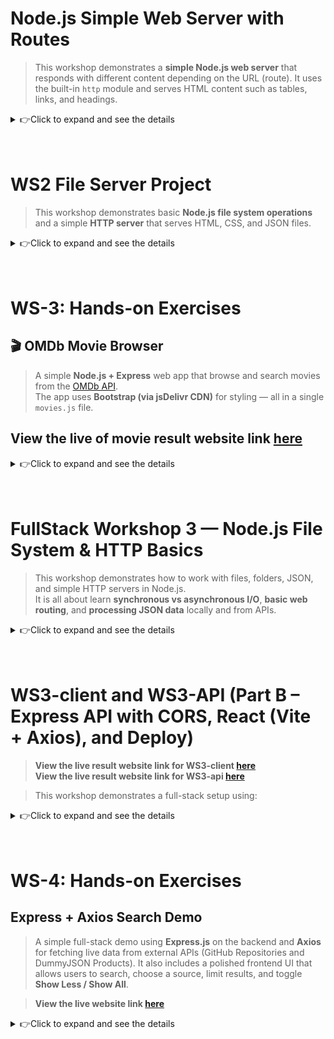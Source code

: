 # Node.js Simple Web Server with Routes

> This workshop demonstrates a **simple Node.js web server** that responds with different content depending on the URL (route). It uses the built-in `http` module and serves HTML content such as tables, links, and headings.
<details>
<summary>👉Click to expand and see the details</summary>

---

## 📁 Project Structure

```
Root/
│
├──  WS0/
│    ├── helloworld.js      # Simple Node.js script for console output "Hello World"
│    ├── helloroutes.js     # Node.js server with multiple routes (homepage, about, contact, helloworld)
│    └── server.js          # Node.js server with single route 
└── README.md        # Project documentation
```

---

## 🚀 Getting Started

1. **Clone the repository** or download the folder.

```bash
git clone https://github.com/YOUR_USERNAME/R0314-MEAN.git
cd WS0
```

2. **Run the server** using Node.js:

```bash
node helloroutes.js
    or 
node hellworld.js
    or 
node server.js
```

3. **Open a browser** and visit the following URLs:

* [http://localhost:8081/helloworld](http://localhost:8081/helloworld)
  Shows **Hello world in HTML**

* [http://localhost:8081/homepage](http://localhost:8081/homepage)
  Displays the **Homepage** with links to other routes

* [http://localhost:8081/about](http://localhost:8081/about)
  Shows an **HTML table** with sample names and addresses

* [http://localhost:8081/contact](http://localhost:8081/contact)
  Displays **Contact information** with links

* Any other URL → **404 - Page Not Found**

---

## 💡 Features

* Serves **different HTML content** based on URL routes.
* Includes a **table** and **links** for navigation.
* Handles **404 errors** for unknown routes.
* Simple **Node.js HTTP server** with no external dependencies.

---

## 📝 Example Routes in server.js

```javascript
if (url === '/homepage') { ... }         // Homepage
else if (url === '/helloworld') { ... }  // Hello World
else if (url === '/about') { ... }       // About page with table
else if (url === '/contact') { ... }     // Contact page
else { ... }                             // 404 page
```

---

## ⚡ How it Works

1. The server listens on **port 8081**.
2. Based on `request.url`, the server sends HTML content with `response.end()`.
3. Unknown routes return a **404 response**.

---

## 🛠 Requirements

* Node.js (v12+ recommended)

---

## 📌 Notes

* All routes are currently hardcoded in `helloroutes.js and server.js`.
* HTML is embedded directly in `response.end()` using template literals.

---
</details>

<br>
<br>

# WS2 File Server Project

> This workshop demonstrates basic **Node.js file system operations** and a simple **HTTP server** that serves HTML, CSS, and JSON files. 
<details>
<summary>👉Click to expand and see the details</summary>

## File Structure

```
WS2-FileServer/
├── css/
│   └── style.css
├── html/
│   ├── about.html
│   └── index.html
├── json/
│   └── users.json
├── example.txt
├── fileManager.js
├── programA.js   # Asynchronous file reading
├── programB.js   # Synchronous file reading
├── server.js     # HTTP server
└── README.md
```
## Features

### 1. File Operations (`fileManager.js`)
- **Write** to a log file (`fs.writeFile`).
- **Append** new entries (`fs.appendFile`).
- **Read** log file (`fs.readFile`).
- **Delete** log file (`fs.unlink`).

### 2. Asynchronous vs Synchronous I/O
- `programA.js` → Uses **async I/O** (non-blocking, server can do other tasks).
- `programB.js` → Uses **sync I/O** (blocking, waits until file read finishes).

### 3. HTTP Server (`server.js`)
- Serves:
  - `/` → `html/index.html`
  - `/about` → `html/about.html`
  - `/api/users` → `json/users.json`
  - `/css/style.css` → CSS styles
- Handles **404 Not Found** errors.

### 4. Frontend Files
- `index.html` → Home page (blue background).
- `about.html` → About page (light pink background).
- `style.css` → Shared stylesheet with **page-specific backgrounds**.

```css
body {
  font-family: sans-serif;
}

body.home {
  background-color: #f0f8ff; /* light blue */
}

body.about {
  background-color: #fff0f5; /* light pink */
}
```

---

## ▶️ Running the task

1. Run the HTTP server:
   ```bash
   node server.js
   ```
2. Open in browser:
   - [http://localhost:8081/](http://localhost:8081/) → Home
   - [http://localhost:8081/about](http://localhost:8081/about) → About
   - [http://localhost:8081/api/users](http://localhost:8081/api/users) → JSON API

---

## 📝 Example Users JSON (`json/users.json`)

```json
[
  { "id": 1, "name": "Flynn Coleman", "company": "KIDGREASE" },
  { "id": 2, "name": "Kenya Ashley", "company": "VIASIA" },
  { "id": 3, "name": "Cross Hooper", "company": "ISOPOP" }
]
```

---

## Learning Outcomes

- Understand file system operations in Node.js.
- Compare **asynchronous** vs **synchronous** file access.
- Build a minimal HTTP server.
- Serve **static files** (HTML, CSS, JSON).
- Use CSS classes for **page-specific styling**.

---

This project is from **Workshop 2** — building a basic file server with Node.js.

</details>

<br>
<br>

# WS-3: Hands-on Exercises
## 🎬 OMDb Movie Browser

> A simple **Node.js + Express** web app that browse and search movies from the [OMDb API](https://www.omdbapi.com/).  
The app uses **Bootstrap (via jsDelivr CDN)** for styling — all in a single `movies.js` file.  

## **View the live of movie result website link [here](https://ws-fullstack.onrender.com/)**

<details>
<summary>👉Click to expand and see the details</summary>

---

## Features
- Fetches movie data from [OMDb](https://www.omdbapi.com/)  
- Displays results in a clean Bootstrap-styled table  
- Includes a search box to look up any movie title  
- Default view shows *Star Wars* movies  
- All logic (server + HTML rendering) is in **one file** (`movies.js`)  

---

## Requirements
- **Node.js** (v14 or higher recommended)
- **NPM**

---

## Installation

1. **Clone or download this repository**
   ```bash
   git clone https://github.com/FemiAdesola/WS-FullStack.git
   cd WS-FullStack/WS3
   ```

2. **Install dependencies**
   ```bash
   npm install express axios
   ```

3. **Get a free OMDb API key**
   - Visit [https://www.omdbapi.com/apikey.aspx](https://www.omdbapi.com/apikey.aspx)
   - Choose the **Free** plan  
   - Enter your email and confirm  
   - Copy your **API key**

4. **Open `sermoviesver.js`** and replace:
   ```js
   const API_KEY = "xxxxxxxxx";
   ```
   with your own API key.

---

## Run the Server
```bash
node movies.js
```

Then open your browser and go to:  
👉 **[http://localhost:4000](http://localhost:4000)**

---

## Usage
- The page will load movies for **“Star Wars”** by default.

![FrontPage](/WS3/img/FrontPage.png)

- To search for something else:
  1. Type a title like **Batman** in the search bar.  
  2. Press **Enter** or click **Search**.  
  3. The page will reload with new results.

![Batmane](/WS3/img/Batman.png)

---

## How It Works
- Express serves `/` route.  
- Server requests movie data from OMDb using Axios.  
- The HTML page (with Bootstrap) is dynamically generated and sent to the browser.  
- Users can search via query parameter `?s=movie_name`.

---

## Built With
- [Express](https://expressjs.com/) – Web framework for Node.js  
- [Axios](https://axios-http.com/) – For HTTP requests  
- [Bootstrap 5](https://getbootstrap.com/) via [jsDelivr CDN](https://www.jsdelivr.com/)

---
</details>

<br>
<br>

# FullStack Workshop 3 — Node.js File System & HTTP Basics

> This workshop demonstrates how to work with files, folders, JSON, and simple HTTP servers in Node.js.  
It is all about learn **synchronous vs asynchronous I/O**, **basic web routing**, and **processing JSON data** locally and from APIs.  

<details>
<summary>👉Click to expand and see the details</summary>

+ Each example helps illustrate how Node.js handles file operations,
asynchronous behavior, and lightweight web serving.

## Run Scripts
+  Use Node.js to run each file:
```bash
  node a1-read-sync.js
  node a1-read-async.js
  node a2-two-files-ordered.mjs
  node a3-combine-prepend-append.mjs
  node a4-folder-file.js
  node b1-routes.js
  node c1-json-process.js
  node d2-axios.js
```
## Summary
- It shows practice on :
  * Reading and writing files with both sync and async methods
  * Creating and modifying directories and files dynamically
  * Building small HTTP servers and routes
  * Working with local and remote JSON data

</details>

<br>
<br>

# WS3-client and WS3-API (Part B – Express API with CORS, React (Vite + Axios), and Deploy)

>  **View the live result website link for WS3-client [here](https://ws3-client.onrender.com)** \
> **View the live result website link for WS3-api [here](https://ws3-api.onrender.com)** 

> This workshop demonstrates a full-stack setup using:  

<details>
<summary>👉Click to expand and see the details</summary>



- **Express** — Fast backend for APIs  
- **CORS** — Allows browser clients to call the API  
- **React + Vite** — Front-end client using Axios for HTTP requests  
- **Render** — Easy hosting for both API and client  

---

## Workshop Overview

There are two parts:

1. **Backend (API)** – Node.js + Express server with CORS enabled.  
2. **Frontend (Client)** – React app created with Vite that fetches and posts data using Axios.  

![ws3-client](/img/ws3-client.png)

---

## Build the Express API

### Setup Steps
- Create a project folder and initialize npm.  
- Install required packages: `express` and `cors`.  
- Create a server file and define API routes.  
- Add a start script in `package.json` to run the server.  

### Testing the API
Once the API is running, open your browser and test the following endpoints:

- [https://ws3-api.onrender.com/api/hello](https://ws3-api.onrender.com/api/hello) → Should return a simple message. 

![ws3-api](/img/ws3-api.png) 
- [https://ws3-api.onrender.com/api/todos](https://ws3-api.onrender.com/api/todos) → Should return an array of todos.  

---

## Create the React Client (Vite + Axios)

### Setup Steps
- Use Vite to scaffold a new React app.  
- Install `axios` for API requests.  
- Create an `.env` file to store your API base URL (e.g., `VITE_API_URL=https://ws3-api.onrender.com`).  
- Replace the default App component with one that fetches and posts todos using Axios.  

---

## Run the Project

### Start the API
In the `ws3-api` folder:
```bash
  npm start
```

### Start the Client
In the `ws3-client` folder:
```bash
  npm run dev
```
Then open the URL printed by Vite (usually `http://localhost:5173`).

It is important that both the **API** and **client** are running simultaneously.  

---

## Usage

1. Open your browser at `http://localhost:5173`.  
2. The app will fetch data from the Express API.  
3. A greeting message from the backend and a list of todos wil show up.  
4. Add a new todo using the input field and click **Add** — it will update automatically.  
5. Keep both the API (`http://localhost:4000`) and client running for full functionality.  

---

## Deploy on Render (Optional)

1. Push both folders (`ws3-api` and `ws3-client`) to GitHub.  
2. Create a **Web Service** on [Render.com](https://render.com/) for the API.  
   - Build command: `npm install`  
   - Start command: `npm start`
3. Create another Render project for the React client.  
   - Build command: `npm install && npm run build`  
   - Publish directory: `dist`
4. Update the `.env` in your client with your deployed API URL.  

---

## Summary

| Part | Tech | Description |
|------|------|--------------|
| Backend | Express + CORS | Simple JSON API for todos |
| Frontend | React (Vite) + Axios | Fetch and add todos via API |
| Deployment | Render | Host both projects online |

---

</details>

<br>
<br>

# WS-4: Hands-on Exercises
##  Express + Axios Search Demo

> A simple full-stack demo using **Express.js** on the backend and **Axios** for fetching live data from external APIs (GitHub Repositories and DummyJSON Products). It also includes a polished frontend UI that allows users to search, choose a source, limit results, and toggle **Show Less / Show All**.  

> **View the live website link [here](https://femi-axios-search.onrender.com/)**

<details>
<summary>👉Click to expand and see the details</summary>

## Front page
| DummyJSON Products| GitHub Repositories|
|-------------|--------------|
| ![DummyJSON Products](/img/DummyJson.png) | ![GitHub Repositories](/img/GitHub.png) |

---

##  Features

### Backend (Express + Axios)
- Serves static files from `/public`
- API routes under `/api`:
  - `/api/time` → returns the current server time
  - `/api/search` → performs live search from:
    - **DummyJSON API** (products)
    - **GitHub API** (repositories)
- Accepts query parameters:
  - `q` — search term
  - `src` — `"demo"` (DummyJSON) or `"github"`
  - `limit` — number of results to show (default: 3)
  - `showAll` — `"true"` to return all results
- Built-in error handling with rate-limit fallback messages

### Frontend (HTML + JS + CSS)
- Responsive layout with a clean, modern design
- Search form with options:
  - Choose source (Demo or GitHub)
  - Set number of items to fetch
- Results displayed as **cards**, not raw JSON
- Dynamic **Show More / Show Less** toggle
- Handling of API errors and loading state

---

## Tech Stack

| Layer | Technology |
|--------|-------------|
| **Frontend** | HTML5, CSS3, Vanilla JavaScript |
| **Backend** | Node.js (Express.js 5) |
| **API Requests** | Axios |
| **External APIs** | DummyJSON, GitHub REST API |
| **Styling** | Custom modern CSS cards |

---

## Project Structure

```bash
├── public/
│   ├── index.html
│   ├── app.js
│   └── style.css
├── package-lock.json
├── package.json
├── server.js
└── README.md
```

---

## Installation & Setup

### Clone this repository
```bash
git clone https://github.com/FemiAdesola/WS-FullStack.git
cd WS-FullStack/WS4
```

### Install dependencies
```bash
npm install
```

### Start the server
```bash
npm start
or
node server.js
```
By default, the app will run at:
```
http://localhost:3000
```
---

## API Endpoints

### `/api/time`
Returns the server’s current time.
```bash
GET /api/time
```

**Response:**
```json
{ "now": "2025-10-23T13:45:12.123Z" }
```
---

### `/api/search`
Performs a search on either **DummyJSON** or **GitHub**.

**Query Parameters:**
| Param | Type | Default | Description |
|--------|------|----------|-------------|
| `q` | string | `"phone"` | Search term |
| `src` | string | `"demo"` | `"demo"` or `"github"` |
| `limit` | number | `6` | Limit number of results |
| `showAll` | boolean | `false` | Return all available results |

**Example:**
```bash
GET /api/search?q=laptop&src=demo&limit=6
```

**Response Example (Demo Source):**
```json
{
  "source": "demo",
  "total": 90,
  "limit": 6,
  "showAll": false,
  "items": [
    {
      "title": "Laptop XYZ",
      "price": 1200,
      "brand": "BrandName",
      "rating": 4.5,
      "thumbnail": "https://i.dummyjson.com/data/laptop.jpg"
    }
  ]
}
```
---
## Usage

1. Open the app in your browser.
2. Enter a search term (e.g. *laptop*, *react*, *node*).
3. Choose a data source:
   - **Demo (DummyJSON)** → Fetches sample product data.
   - **GitHub** → Searches repositories on GitHub (may be rate-limited).
4. Click **Search** — results will appear as stylish cards.

Example routes:
- `/api/time` → returns server time.
- `/api/search?q=react&src=github` → returns GitHub repos.
- `/api/search?q=phone&src=demo` → returns product results.

---

## Frontend Features

| Feature | Description |
|----------|-------------|
| **Search Bar** | Enter a term (e.g., “phone”, “react”) |
| **Source Toggle** | Choose between DummyJSON or GitHub |
| **Limit Selector** | Choose how many items to show |
| **Show More / Less** | Toggle to view all or limited results |
| **Styled Cards** | Results are shown in beautiful, responsive cards |
| **Dynamic Updates** | No page reload — results update instantly |

---

## Example URLs

- [http://localhost:3000/api/time](http://localhost:3000/api/time)
- [http://localhost:3000/api/search?q=react&src=github](http://localhost:3000/api/search?q=react&src=github)
- [http://localhost:3000/api/search?q=phone&src=demo&limit=10](http://localhost:3000/api/search?q=phone&src=demo&limit=10)

---

## Author

Created as part of **WS4 Fullstack Exercise** using Express + Axios.


</details>